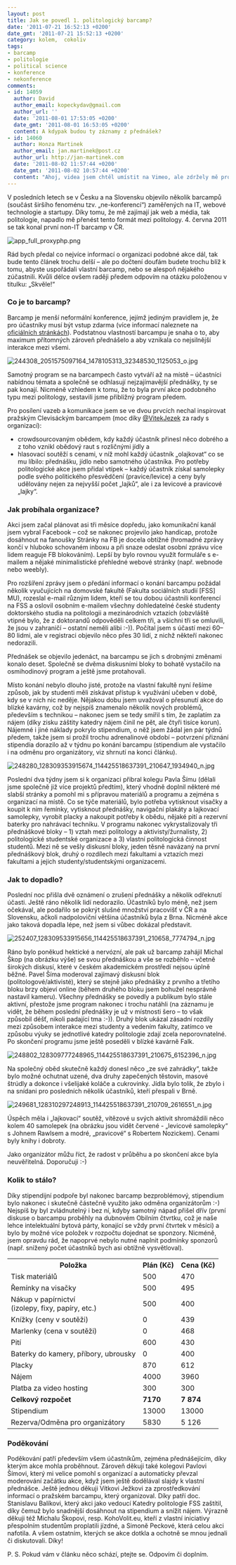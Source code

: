```yaml
---
layout: post
title: Jak se povedl 1. politologický barcamp?
date: '2011-07-21 16:52:13 +0200'
date_gmt: '2011-07-21 15:52:13 +0200'
category: kolem,  cokoliv
tags:
- barcamp
- politologie
- political science
- konference
- nekonference
comments:
- id: 14059
  author: David
  author_email: kopeckydav@gmail.com
  author_url: ''
  date: '2011-08-01 17:53:05 +0200'
  date_gmt: '2011-08-01 16:53:05 +0200'
  content: A kdypak budou ty záznamy z přednášek?
- id: 14060
  author: Honza Martinek
  author_email: jan.martinek@post.cz
  author_url: http://jan-martinek.com
  date: '2011-08-02 11:57:44 +0200'
  date_gmt: '2011-08-02 10:57:44 +0200'
  content: "Ahoj, videa jsem chtěl umístit na Vimeo, ale zdržely mě problémy s platební kartou - nakonec jsem se na to vykašlal a nahrávám videa přes běžný účet. Takže každý týden by se mělo objevit nové video na stránce http://www.vimeo.com/album/1657552\r\n\r\nJak budu mít chvilku, začnu ty odkazy házet na FB a domluvím se s přednášejícími, aby to šlo prolinkovat se slajdy."
---
```

<p>V posledních letech se v Česku a na Slovensku objevilo několik barcampů (součást širšího fenoménu tzv. „ne-konferencí“) zaměřených na IT, webové technologie a startupy. Díky tomu, že mě zajímají jak web a média, tak politologie, napadlo mě přenést tento formát mezi politology. 4. června 2011 se tak konal první non-IT barcamp v ČR. </p>
<p><img src='%base_url%/assets/wp-uploads/2011/07/app_full_proxyphp.png' alt='app_full_proxyphp.png' /></p>
<p>Rád bych předal co nejvíce informací o organizaci podobné akce dál, tak bude tento článek trochu delší – ale po dočtení doufám budete trochu blíž k tomu, abyste uspořádali vlastní barcamp, nebo se alespoň nějakého zúčastnili. Kvůli délce ovšem raději předem odpovím na otázku položenou v titulku: „Skvěle!“</p>
<h3>Co je to barcamp?</h3>
<p>Barcamp je menší neformální konference, jejímž jediným pravidlem je, že pro účastníky musí být vstup zdarma (více informací naleznete na <a href="http://barcamp.org/">oficiálních stránkách</a>). Podstatnou vlastností barcampu je snaha o to, aby maximum přítomných zároveň přednášelo a aby vznikala co nejsilnější interakce mezi všemi. </p>
<p><img src='%base_url%/assets/wp-uploads/2011/07/244308_2051575097164_1478105313_32348530_1125053_o.jpg' alt='244308_2051575097164_1478105313_32348530_1125053_o.jpg' /></p>
<p>Samotný program se na barcampech často vytváří až na místě – účastníci nabídnou témata a společně se odhlasují nejzajímavější přednášky, ty se pak konají. Nicméně vzhledem k tomu, že to byla první akce podobného typu mezi politology, sestavili jsme přibližný program předem.</p>
<p>Pro posílení vazeb a komunikace jsem se ve dvou prvcích nechal inspirovat pražským Clevisáckým barcampem (moc díky <a href="http://twitter.com/#!/VitekJezek">@VitekJezek</a> za rady s organizací):</p>
<ul>
<li>crowdsourcovaným obědem, kdy každý účastník přinesl něco dobrého a z toho vznikl obědový raut s rozličnými jídly a</li>
<li>hlasovací soutěží s cenami, v níž mohl každý účastník „olajkovat“ co se mu líbilo: přednášku, jídlo nebo samotného účastníka. Pro potřeby politologické akce jsem přidal vtípek – každý účastník získal samolepky podle svého politického přesvědčení (pravice/levice) a ceny byly udělovány nejen za nejvyšší počet „lajků“, ale i za levicové a pravicové „lajky“.</li>
</ul>
<h3>Jak probíhala organizace?</h3>
<p>Akci jsem začal plánovat asi tři měsíce dopředu, jako komunikační kanál jsem vybral Facebook – což se nakonec projevilo jako handicap, protože dosáhnout na fanoušky Stránky na FB je docela obtížné (hromadné zprávy končí v hluboko schovaném inboxu a při snaze odeslat osobní zprávu více lidem reaguje FB blokováním). Lepší by bylo rovnou využít formuláře s e-mailem a nějaké minimalistické přehledné webové stránky (např. webnode nebo weebly). </p>
<p>Pro rozšíření zprávy jsem o předání informací o konání barcampu požádal několik vyučujících na domovské fakultě (Fakulta sociálních studií [FSS] MU), rozeslal e-mail různým lidem, kteří se tou dobou účastnili konferencí na FSS a oslovil osobním e-mailem všechny dohledatelné české studenty doktorského studia na politologii a mezinárodních vztazích (obzvláště vtipné bylo, že z doktorandů odpověděli celkem tři, a všichni tři se omluvili, že jsou v zahraničí – ostatní neměli alibi :-)). Počítal jsem s účastí mezi 60–80 lidmi, ale v registraci objevilo něco přes 30 lidí, z nichž někteří nakonec nedorazili. </p>
<p>Přednášek se objevilo jedenáct, na barcampu se jich s drobnými změnami konalo deset. Společně se dvěma diskusními bloky to bohatě vystačilo na osmihodinový program a ještě jsme protahovali.</p>
<p>Místo konání nebylo dlouho jisté, protože na vlastní fakultě nyní řešíme způsob, jak by studenti měli získávat přístup k využívání učeben v době, kdy se v nich nic neděje. Nějakou dobu jsem uvažoval o přesunutí akce do blízké kavárny, což by nejspíš znamenalo několik nových problémů, především s technikou – nakonec jsem se tedy smířil s tím, že zaplatím za nájem (díky zisku záštity katedry nájem činil ne pět, ale čtyři tisíce korun). Nájemné i jiné náklady pokrylo stipendium, o něž jsem žádal jen pár týdnů předem, takže jsem si prožil trochu adrenalinové období – potvrzení přiznání stipendia dorazilo až v týdnu po konání barcampu (stipendium ale vystačilo i na odměnu pro organizátory, viz shrnutí na konci článku).</p>
<p><img src='%base_url%/assets/wp-uploads/2011/07/248280_128309353915674_114425518637391_210647_1934940_n.jpg' alt='248280_128309353915674_114425518637391_210647_1934940_n.jpg' /></p>
<p>Poslední dva týdny jsem si k organizaci přibral kolegu Pavla Šímu (dělali jsme společně již více projektů předtím), který vhodně doplnil některé mé slabší stránky a pomohl mi s přípravou materiálů a programu a zejména s organizací na místě. Co se týče materiálů, bylo potřeba vytisknout visačky a koupit k nim řemínky, vytisknout přednášky, navigační plakáty a lajkovací samolepky, vyrobit placky a nakoupit potřeby k obědu, nějaké pití a rezervní baterky pro nahrávací techniku. V programu nakonec vykrystalizovaly tři přednáškové bloky – 1) vztah mezi politology a aktivisty/žurnalisty, 2) politologické studentské organizace a 3) vlastní politologická činnost studentů. Mezi ně se vešly diskusní bloky, jeden těsně navázaný na první přednáškový blok, druhý o rozdílech mezi fakultami a vztazích mezi fakultami a jejich studenty/studentskými organizacemi.</p>
<h3>Jak to dopadlo?</h3>
<p>Poslední noc přišla dvě oznámení o zrušení přednášky a několik odřeknutí účasti. Ještě ráno několik lidí nedorazilo. Účastníků bylo méně, než jsem očekával, ale podařilo se pokrýt slušné množství pracovišť v ČR a na Slovensku, ačkoli nadpoloviční většina účastníků byla z Brna. Nicméně akce jako taková dopadla lépe, než jsem si vůbec dokázal představit.</p>
<p><img src='%base_url%/assets/wp-uploads/2011/07/252407_128309533915656_114425518637391_210658_7774794_n.jpg' alt='252407_128309533915656_114425518637391_210658_7774794_n.jpg' /></p>
<p>Ráno bylo poněkud hektické a nervózní, ale pak už barcamp zahájil Michal Škop (na obrázku výše) se svou přednáškou a vše se rozběhlo – včetně širokých diskusí, které v českém akademickém prostředí nejsou úplně běžné. Pavel Šíma moderoval zajímavý diskusní blok (politologové/aktivisté), který se stejně jako přednášky z prvního a třetího bloku brzy objeví online (během druhého bloku jsem bohužel nesprávně nastavil kameru). Všechny přednášky se povedly a publikum bylo stále aktivní, přestože jsme program nakonec i trochu natáhli (na záznamu je vidět, že během poslední přednášky je už v místnosti šero – to však způsobil déšť, nikoli padající tma :-)). Druhý blok ukázal zásadní rozdíly mezi způsobem interakce mezi studenty a vedením fakulty, zatímco ve způsobu výuky se jednotlivé katedry politologie zdají zcela neporovnatelné. Po skončení programu jsme ještě poseděli v blízké kavárně Falk.</p>
<p><img src='%base_url%/assets/wp-uploads/2011/07/248802_128309777248965_114425518637391_210675_6152396_n.jpg' alt='248802_128309777248965_114425518637391_210675_6152396_n.jpg' /></p>
<p>Na společný oběd skutečně každý donesl něco „ze své zahrádky“, takže bylo možné ochutnat uzené, dva druhy zapečených těstovin, masové štrúdly a dokonce i všelijaké koláče a cukrovinky. Jídla bylo tolik, že zbylo i na snídani pro posledních několik účastníků, kteří přespali v Brně. </p>
<p><img src='%base_url%/assets/wp-uploads/2011/07/249681_128310297248913_114425518637391_210709_2616551_n.jpg' alt='249681_128310297248913_114425518637391_210709_2616551_n.jpg' /></p>
<p>Úspěch měla i „lajkovací“ soutěž, vítězové u svých aktivit shromáždili něco kolem 40 samolepek (na obrázku jsou vidět červené - „levicové samolepky“ s Johnem Rawlsem a modré, „pravicové“ s Robertem Nozickem). Cenami byly knihy i dobroty.</p>
<p>Jako organizátor můžu říct, že radost v průběhu a po skončení akce byla neuvěřitelná. Doporučuji :-)</p>
<h3>Kolik to stálo?</h3>
<p>Díky stipendijní podpoře byl nakonec barcamp bezproblémový, stipendium bylo nakonec i skutečně částečně využito jako odměna organizátorům :-) Nejspíš by byl zvládnutelný i bez ní, kdyby samotný nápad přišel dřív (první diskuse o barcampu proběhly na dubnovém Obilním čtvrtku, což je naše lehce intelektuální bytová párty, konající se vždy první čtvrtek v měsíci) a bylo by možné více položek v rozpočtu dojednat se sponzory. Nicméně, jsem opravdu rád, že napoprvé nebylo nutné naplnit podmínky sponzorů (např. snížený počet účastníků bych asi obtížně vysvětloval).</p>
<style>
table td {<br />
 border: 1px solid #ccc;<br />
 padding: .3em 1em;<br />
}<br />
</style>
<table style="border-collapse: collapse;">
<tr>
<th>Položka</th>
<th>Plán (Kč)</th>
<th>Cena (Kč)</th>
</tr>
<tr>
<td>Tisk materiálů</td>
<td>	500</td>
<td>470</td>
</tr>
<tr>
<td>Řemínky na visačky</td>
<td>	500</td>
<td>495</td>
</tr>
<tr>
<td>Nákup v papírnictví<br> (izolepy, fixy, papíry, etc.)</td>
<td>500</td>
<td>400</td>
</tr>
<tr>
<td>Knížky (ceny v soutěži)</td>
<td>	0</td>
<td>439</td>
</tr>
<tr>
<td>Marlenky (cena v soutěži)</td>
<td>0</td>
<td>468</td>
</tr>
<tr>
<td>Pití</td>
<td>	600</td>
<td>430</td>
</tr>
<tr>
<td>Baterky do kamery, příbory, ubrousky</td>
<td>0</td>
<td>400</td>
</tr>
<tr>
<td>Placky</td>
<td>	870</td>
<td>	612 </td>
</tr>
<tr>
<td>Nájem</td>
<td>	4000</td>
<td>3960 </td>
</tr>
<tr>
<td>Platba za video hosting</td>
<td>	300</td>
<td>300 </td>
</tr>
<tr>
<td><strong>Celkový rozpočet</strong></td>
<td><strong>7170</strong></td>
<td><strong>7 874</strong></td>
</tr>
<tr>
<td>Stipendium</td>
<td>13000</td>
<td>13000 </td>
</tr>
<tr>
<td>Rezerva/Odměna pro organizátory</td>
<td>5830</td>
<td>5 126</td>
</tr>
</table>
<h3>Poděkování</h3>
<p>Poděkování patří především všem účastníkům, zejména přednášejícím, díky kterým akce mohla proběhnout. Zároveň děkuji také kolegovi Pavlovi Šímovi, který mi velice pomohl s organizací a automaticky převzal moderování začátku akce, když jsem ještě dodělával slajdy k vlastní přednášce. Ještě jednou děkuji Vítkovi Ježkovi za zprostředkování informací o pražském barcampu, který organizoval. Díky patří doc. Stanislavu Balíkovi, který akci jako vedoucí Katedry politologie FSS zaštítil, díky čemuž bylo snadnější dosáhnout na stipendium a snížit nájem. Výrazně děkuji též Michalu Škopovi, resp. KohoVolit.eu, kteří z vlastní iniciativy přespolním studentům proplatili jízdné, a Simoně Peckové, která celou akci nafotila. A všem ostatním, kterých se akce dotkla a ochotně se mnou jednali či diskutovali. Díky!</p>
<p>P. S. Pokud vám v článku něco schází, ptejte se. Odpovím či doplním.</p>

